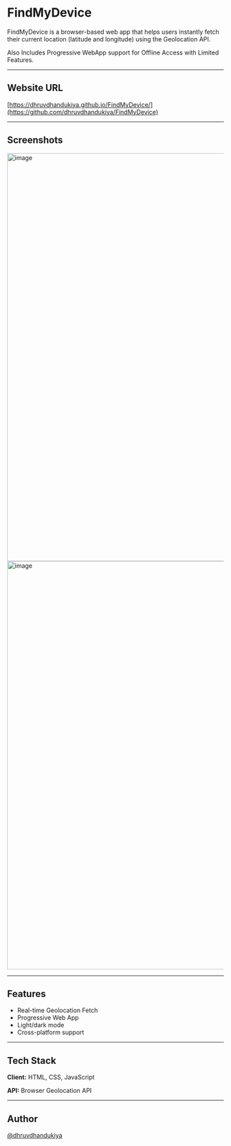 # FindMyDevice

FindMyDevice is a browser-based web app that helps users instantly fetch their current location (latitude and longitude) using the Geolocation API.

Also Includes Progressive WebApp support for Offline Access with Limited Features.

---

## Website URL  
[https://dhruvdhandukiya.github.io/FindMyDevice/](https://github.com/dhruvdhandukiya/FindMyDevice)

---

## Screenshots  
<img width="946" alt="image" src="https://github.com/user-attachments/assets/a9f40cf8-b6eb-4e3b-a082-2d4931584c9b" />



<img width="947" alt="image" src="https://github.com/user-attachments/assets/2c9d746d-1fdd-4a3d-a5e5-8ae65b891efa" />



---

## Features  
- Real-time Geolocation Fetch  
- Progressive Web App  
- Light/dark mode 
- Cross-platform support  

---

## Tech Stack  
**Client:** HTML, CSS, JavaScript  

**API:** Browser Geolocation API  

---

## Author  
[@dhruvdhandukiya](https://github.com/dhruvdhandukiya)
